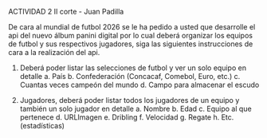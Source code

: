 ACTIVIDAD 2 II corte - Juan Padilla

De cara al mundial de futbol 2026 se le ha pedido a usted que desarrolle el api del nuevo 
álbum panini digital por lo cual deberá organizar los equipos de futbol y sus respectivos 
jugadores, siga las siguientes instrucciones de cara a la realización del api. 
1. Deberá poder listar las selecciones de futbol y ver un solo equipo en detalle 
a. País 
b. Confederación (Concacaf, Comebol, Euro, etc.) 
c. Cuantas veces campeón del mundo 
d. Campo para almacenar el escudo 

2. Jugadores, deberá poder listar todos los jugadores de un equipo y también un solo 
jugador en detalle 
a. Nombre 
b. Edad 
c. Equipo al que pertenece 
d. URLImagen 
e. Dribling 
f. Velocidad 
g. Regate 
h. Etc. (estadísticas)
